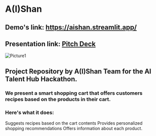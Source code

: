 # A(I)Shan  
## Demo's link: https://aishan.streamlit.app/
## Presentation link: [Pitch Deck](https://docs.google.com/presentation/d/1J0-h4IuaCZ75iJaI3H-ayBmuJM8DbGQBfgaJ_40vDMs/edit?usp=sharing)

![Picture1](https://github.com/TrybinD/AIShan/assets/56271473/ad23eae9-70dd-4635-8831-59296f475747)

## Project Repository by A(I)Shan Team for the AI Talent Hub Hackathon.
### We present a smart shopping cart that offers customers recipes based on the products in their cart. 

### Here's what it does:
Suggests recipes based on the cart contents
Provides personalized shopping recommendations
Offers information about each product.



